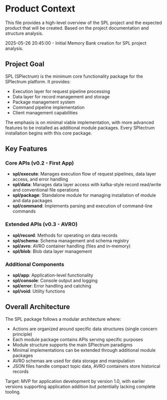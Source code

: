 # Product Context

This file provides a high-level overview of the SPL project and the expected product that will be created. Based on the project documentation and structure analysis.

2025-05-26 20:45:00 - Initial Memory Bank creation for SPL project analysis.

## Project Goal

SPL (SPlectrum) is the minimum core functionality package for the SPlectrum platform. It provides:
- Execution layer for request pipeline processing
- Data layer for record management and storage
- Package management system
- Command pipeline implementation
- Client management capabilities

The emphasis is on minimal viable implementation, with more advanced features to be installed as additional module packages. Every SPlectrum installation begins with this core package.

## Key Features

### Core APIs (v0.2 - First App)
- **spl/execute**: Manages execution flow of request pipelines, data layer access, and error handling
- **spl/data**: Manages data layer access with kafka-style record read/write and conventional file operations
- **spl/package**: Standalone module for managing installation of module and data packages
- **spl/command**: Implements parsing and execution of command-line commands

### Extended APIs (v0.3 - AVRO)
- **spl/record**: Methods for operating on data records
- **spl/schema**: Schema management and schema registry
- **spl/avro**: AVRO container handling (files and in-memory)
- **spl/blob**: Blob data layer management

### Additional Components
- **spl/app**: Application-level functionality
- **spl/console**: Console output and logging
- **spl/error**: Error handling and catching
- **spl/void**: Utility functions

## Overall Architecture

The SPL package follows a modular architecture where:
- Actions are organized around specific data structures (single concern principle)
- Each module package contains APIs serving specific purposes
- Module structure supports the main SPlectrum paradigms
- Minimal implementations can be extended through additional module packages
- AVRO schemas are used for data storage and manipulation
- JSON files handle compact topic data, AVRO containers store historical records

Target: MVP for application development by version 1.0, with earlier versions supporting application addition but potentially lacking complete tooling.